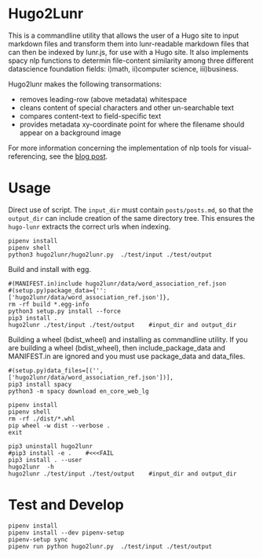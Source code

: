 # Hugo2Lunr

This is a commandline utility that allows the user of a Hugo site to input markdown files and transform them into lunr-readable markdown files that can then be indexed by lunr.js, for use with a Hugo site.  It also implements spacy nlp functions to determin file-content similarity among three different datascience foundation fields: i)math, ii)computer science, iii)business.

Hugo2lunr makes the following transormations:

* removes leading-row (above metadata) whitespace
* cleans content of special characters and other un-searchable text
* compares content-text to field-specific text
* provides metadata xy-coordinate point for where the filename should appear on a background image

For more information concerning the implementation of nlp tools for visual-referencing, see the [blog post](?).



# Usage

Direct use of script.  The `input_dir` must contain `posts/posts.md`, so that the `output_dir` can include creation of the same directory tree.  This ensures the `hugo-lunr` extracts the correct urls when indexing.

```
pipenv install
pipenv shell
python3 hugo2lunr/hugo2lunr.py  ./test/input ./test/output
```

Build and install with egg.

```
#(MANIFEST.in)include hugo2lunr/data/word_association_ref.json
#(setup.py)package_data={'': ['hugo2lunr/data/word_association_ref.json']},
rm -rf build *.egg-info
python3 setup.py install --force
pip3 install .
hugo2lunr ./test/input ./test/output    #input_dir and output_dir
```

Building a wheel (bdist_wheel) and installing as commandline utility.  If you are building a wheel (bdist_wheel), then include_package_data and MANIFEST.in are ignored and you must use package_data and data_files.

```
#(setup.py)data_files=[('',['hugo2lunr/data/word_association_ref.json'])],
pip3 install spacy
python3 -m spacy download en_core_web_lg

pipenv install
pipenv shell
rm -rf ./dist/*.whl
pip wheel -w dist --verbose .
exit

pip3 uninstall hugo2lunr
#pip3 install -e .    #<<<FAIL
pip3 install . --user
hugo2lunr  -h
hugo2lunr ./test/input ./test/output    #input_dir and output_dir
```



# Test and Develop

```
pipenv install
pipenv install --dev pipenv-setup
pipenv-setup sync
pipenv run python hugo2lunr.py  ./test/input ./test/output
```